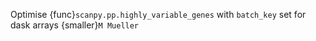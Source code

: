Optimise {func}`scanpy.pp.highly_variable_genes` with `batch_key` set for dask arrays {smaller}`M Mueller`
